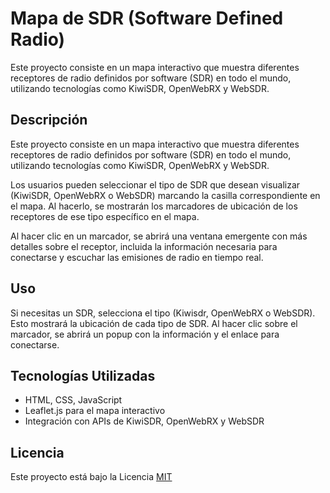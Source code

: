 # Mapa de SDR (Software Defined Radio)

Este proyecto consiste en un mapa interactivo que muestra diferentes receptores de radio definidos por software (SDR) en todo el mundo, utilizando tecnologías como KiwiSDR, OpenWebRX y WebSDR.

## Descripción

Este proyecto consiste en un mapa interactivo que muestra diferentes receptores de radio definidos por software (SDR) en todo el mundo, utilizando tecnologías como KiwiSDR, OpenWebRX y WebSDR.

Los usuarios pueden seleccionar el tipo de SDR que desean visualizar (KiwiSDR, OpenWebRX o WebSDR) marcando la casilla correspondiente en el mapa. Al hacerlo, se mostrarán los marcadores de ubicación de los receptores de ese tipo específico en el mapa.

Al hacer clic en un marcador, se abrirá una ventana emergente con más detalles sobre el receptor, incluida la información necesaria para conectarse y escuchar las emisiones de radio en tiempo real.

## Uso

Si necesitas un SDR, selecciona el tipo (Kiwisdr, OpenWebRX o WebSDR). Esto mostrará la ubicación de cada tipo de SDR. Al hacer clic sobre el marcador, se abrirá un popup con la información y el enlace para conectarse.

## Tecnologías Utilizadas

- HTML, CSS, JavaScript
- Leaflet.js para el mapa interactivo
- Integración con APIs de KiwiSDR, OpenWebRX y WebSDR

## Licencia

Este proyecto está bajo la Licencia [MIT](https://opensource.org/licenses/MIT)